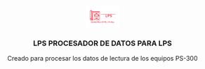 <div align="center">
<img src="public/LogoLPS.svg" height="50px" width="auto" /> 
<h3>
 LPS PROCESADOR DE DATOS PARA LPS
</h3>
<p>Creado para procesar los datos de lectura de los equipos PS-300</p>
</div>